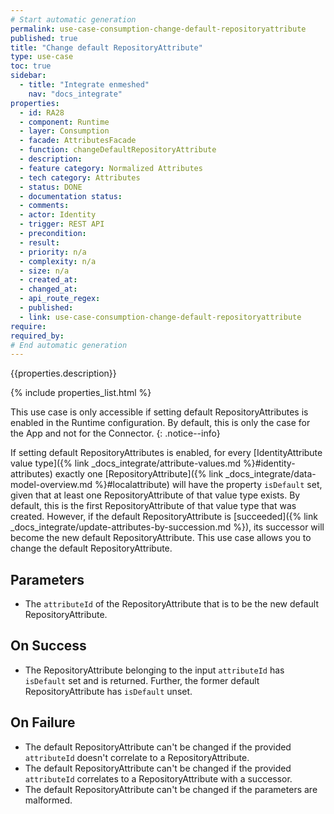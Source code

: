 ```yaml
---
# Start automatic generation
permalink: use-case-consumption-change-default-repositoryattribute
published: true
title: "Change default RepositoryAttribute"
type: use-case
toc: true
sidebar:
  - title: "Integrate enmeshed"
    nav: "docs_integrate"
properties:
  - id: RA28
  - component: Runtime
  - layer: Consumption
  - facade: AttributesFacade
  - function: changeDefaultRepositoryAttribute
  - description:
  - feature category: Normalized Attributes
  - tech category: Attributes
  - status: DONE
  - documentation status:
  - comments:
  - actor: Identity
  - trigger: REST API
  - precondition:
  - result:
  - priority: n/a
  - complexity: n/a
  - size: n/a
  - created_at:
  - changed_at:
  - api_route_regex:
  - published:
  - link: use-case-consumption-change-default-repositoryattribute
require:
required_by:
# End automatic generation
---
```


{{properties.description}}

{% include properties_list.html %}

This use case is only accessible if setting default RepositoryAttributes is enabled in the Runtime configuration.
By default, this is only the case for the App and not for the Connector.
{: .notice--info}

If setting default RepositoryAttributes is enabled, for every [IdentityAttribute value type]({% link _docs_integrate/attribute-values.md %}#identity-attributes) exactly one [RepositoryAttribute]({% link _docs_integrate/data-model-overview.md %}#localattribute) will have the property `isDefault` set, given that at least one RepositoryAttribute of that value type exists.
By default, this is the first RepositoryAttribute of that value type that was created.
However, if the default RepositoryAttribute is [succeeded]({% link _docs_integrate/update-attributes-by-succession.md %}), its successor will become the new default RepositoryAttribute.
This use case allows you to change the default RepositoryAttribute.

## Parameters

- The `attributeId` of the RepositoryAttribute that is to be the new default RepositoryAttribute.

## On Success

- The RepositoryAttribute belonging to the input `attributeId` has `isDefault` set and is returned. Further, the former default RepositoryAttribute has `isDefault` unset.

## On Failure

- The default RepositoryAttribute can't be changed if the provided `attributeId` doesn't correlate to a RepositoryAttribute.
- The default RepositoryAttribute can't be changed if the provided `attributeId` correlates to a RepositoryAttribute with a successor.
- The default RepositoryAttribute can't be changed if the parameters are malformed.

